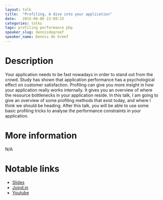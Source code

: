 ```yaml
---
layout: talk
title:  "Profiling, A dive into your application"
date:   2015-08-06 22:09:33
categories: talks
tags: profiling performance php
speaker_slug: dennisdegreef
speaker_name: Dennis de Greef
---
```


# Description
Your application needs to be fast nowadays in order to stand out from the crowd. Study has shown that application performance has a psychological effect on customer satisfaction. Profiling can give you more insight in how your application really works internally. It gives you an overview of where the resource bottlenecks in your application reside. In this talk, I am going to give an overview of some profiling methods that exist today, and where I think we should be heading. After this talk, you will be able to use some basic profiling tricks to analyse the performance constraints in your application.

# More information
N/A

# Notable links
  * [Slides](http://www.slideshare.net/dennisdegreef/profiling-php-phpamersfoort-meetup-20150310)
  * [Joind.in](https://joind.in/user/view/2429)
  * [Youtube](https://www.youtube.com/watch?v=0f4l99L7KYI)
